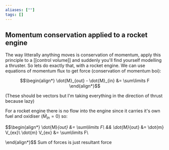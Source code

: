```yaml
---
aliases: [""]
tags: []
---
```


## Momentum conservation applied to a rocket engine

The way litterally anything moves is conservation of momentum, apply this principle to a [[control volume]] and suddenly you'll find yourself modelling a thruster. So lets do exactly that, with a rocket engine. We can use equations of momentum flux to get force (conservation of momentum boi):

$$\begin{align*}
\dot{M}_{out} - \dot{M}_{in} &= \sum\limits F
\end{align*}$$

(These should be vectors but I'm taking everything in the direction of thrust because lazy)

For a rocket engine there is no flow into the engine since it carries it's own fuel and oxidiser ($\dot{M}_{in}=0$) so:

$$\begin{align*}
\dot{M}_{out} &= \sum\limits F\\
&& \dot{M}_{out} &= \dot{m} V_{ex}\\
\dot{m} V_{ex} &= \sum\limits F\\

\end{align*}$$
Sum of forces is just resultant force
